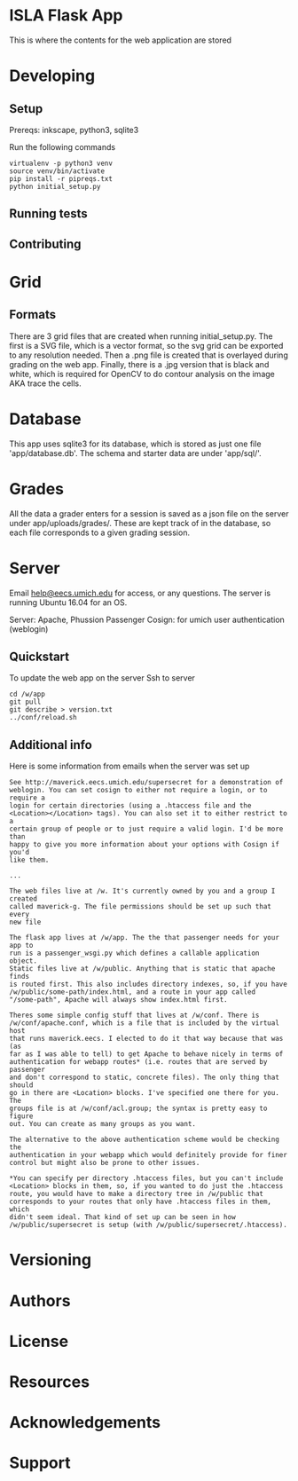# ISLA Flask App
This is where the contents for the web application are stored


# Developing
## Setup

Prereqs: inkscape, python3, sqlite3

Run the following commands
```
virtualenv -p python3 venv
source venv/bin/activate
pip install -r pipreqs.txt
python initial_setup.py
```
## Running tests
## Contributing


# Grid
## Formats
There are 3 grid files that are created when running initial_setup.py. The first is a SVG file, which is a vector format, so the svg grid can be exported to any resolution needed. Then a .png file is created that is overlayed during grading on the web app. Finally, there is a .jpg version that is black and white, which is required for OpenCV to do contour analysis on the image AKA trace the cells.

# Database
This app uses sqlite3 for its database, which is stored as just one file 'app/database.db'. The schema and starter data are under 'app/sql/'.

# Grades
All the data a grader enters for a session is saved as a json file on the server under app/uploads/grades/. These are kept track of in the database, so each file corresponds to a given grading session.

# Server
Email help@eecs.umich.edu for access, or any questions.
The server is running Ubuntu 16.04 for an OS. 

Server: Apache, Phussion Passenger
Cosign: for umich user authentication (weblogin)

## Quickstart
To update the web app on the server
Ssh to server
```
cd /w/app
git pull
git describe > version.txt
../conf/reload.sh
```

## Additional info
Here is some information from emails when the server was set up
```
See http://maverick.eecs.umich.edu/supersecret for a demonstration of
weblogin. You can set cosign to either not require a login, or to require a
login for certain directories (using a .htaccess file and the
<Location></Location> tags). You can also set it to either restrict to a
certain group of people or to just require a valid login. I'd be more than
happy to give you more information about your options with Cosign if you'd
like them.

...

The web files live at /w. It's currently owned by you and a group I created
called maverick-g. The file permissions should be set up such that every
new file

The flask app lives at /w/app. The the that passenger needs for your app to
run is a passenger_wsgi.py which defines a callable application object.
Static files live at /w/public. Anything that is static that apache finds
is routed first. This also includes directory indexes, so, if you have
/w/public/some-path/index.html, and a route in your app called
"/some-path", Apache will always show index.html first.

Theres some simple config stuff that lives at /w/conf. There is
/w/conf/apache.conf, which is a file that is included by the virtual host
that runs maverick.eecs. I elected to do it that way because that was (as
far as I was able to tell) to get Apache to behave nicely in terms of
authentication for webapp routes* (i.e. routes that are served by passenger
and don't correspond to static, concrete files). The only thing that should
go in there are <Location> blocks. I've specified one there for you. The
groups file is at /w/conf/acl.group; the syntax is pretty easy to figure
out. You can create as many groups as you want.

The alternative to the above authentication scheme would be checking the
authentication in your webapp which would definitely provide for finer
control but might also be prone to other issues.

*You can specify per directory .htaccess files, but you can't include
<Location> blocks in them, so, if you wanted to do just the .htaccess
route, you would have to make a directory tree in /w/public that
corresponds to your routes that only have .htaccess files in them, which
didn't seem ideal. That kind of set up can be seen in how
/w/public/supersecret is setup (with /w/public/supersecret/.htaccess).
```


# Versioning

# Authors

# License

# Resources

# Acknowledgements

# Support
